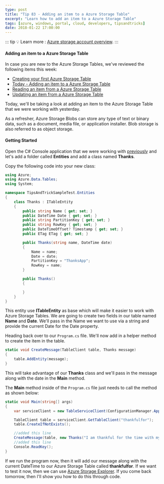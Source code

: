 ```yaml
---
type: post
title: "Tip 83 - Adding an item to a Azure Storage Table"
excerpt: "Learn how to add an item to a Azure Storage Table"
tags: [azure, windows, portal, cloud, developers, tipsandtricks]
date: 2018-01-22 17:00:00
---
```


::: tip
:bulb: Learn more : [Azure storage account overview](https://docs.microsoft.com/azure/storage/common/storage-account-overview?WT.mc_id=docs-azuredevtips-micrum).
:::

#### Adding an item to a Azure Storage Table

In case you are new to the Azure Storage Tables, we've reviewed the following items this week:

* [Creating your first Azure Storage Table](https://microsoft.github.io/AzureTipsAndTricks/blog/tip82.html)
* [Today - Adding an item to a Azure Storage Table](https://microsoft.github.io/AzureTipsAndTricks/blog/tip83.html)
* [Reading an item from a Azure Storage Table](https://microsoft.github.io/AzureTipsAndTricks/blog/tip84.html)
* [Updating an item from a Azure Storage Table](https://microsoft.github.io/AzureTipsAndTricks/blog/tip85.html)

Today, we'll be taking a look at adding an item to the Azure Storage Table that we were working with yesterday.

As a refresher, Azure Storage Blobs can store any type of text or binary data, such as a document, media file, or application installer. Blob storage is also referred to as object storage.


#### Getting Started

Open the C# Console application that we were working with [previously](https://microsoft.github.io/AzureTipsAndTricks/blog/tip82.html) and let's add a folder called **Entities** and add a class named **Thanks**.

Copy the following code into your new class:

```csharp
using Azure;
using Azure.Data.Tables;
using System;

namespace TipsAndTrickSampleTest.Entities
{
    class Thanks : ITableEntity
    {
        public string Name { get; set; }
        public DateTime Date { get; set; }
        public string PartitionKey { get; set; }
        public string RowKey { get; set; }
        public DateTimeOffset? Timestamp { get; set; }
        public ETag ETag { get; set; }

        public Thanks(string name, DateTime date)
        {
            Name = name;
            Date = date;
            PartitionKey = "ThanksApp";
            RowKey = name;
        }

        public Thanks()
        {

        }
    }
}
```

This entity use **ITableEntity** as base which will make it easier to work with Azure Storage Tables. We are going to create two fields in our table named **Name** and **Date**. We'll pass in the Name we want to use via a string and provide the current Date for the Date property.

Heading back over to our `Program.cs` file. We'll now add in a helper method to create the item in the table.

```csharp
static void CreateMessage(TableClient table, Thanks message)
{
    table.AddEntity(message);
}
```

This will take advantage of our **Thanks** class and we'll pass in the message along with the date in the **Main** method.

The **Main** method inside of the `Program.cs` file just needs to call the method as shown below:

```csharp
static void Main(string[] args)
{
    var serviceClient = new TableServiceClient(ConfigurationManager.AppSettings["StorageConnection"]);

    TableClient table = serviceClient.GetTableClient("thankfulfor");
    table.CreateIfNotExists();

    //added this line
    CreateMessage(table, new Thanks("I am thankful for the time with my family", DateTime.Now));
    //added this line
    Console.ReadKey();
}
```

If we run the program now, then it will add our message along with the current DateTime to our Azure Storage Table called **thankfulfor**. If we want to test it now, then we can use [Azure Storage Explorer](https://microsoft.github.io/AzureTipsAndTricks/blog/tip77.html). If you come back tomorrow, then I'll show you how to do this through code.
